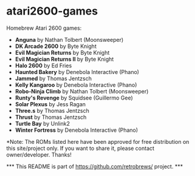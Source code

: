 # atari2600-games

Homebrew Atari 2600 games:

 - <b>Anguna</b> by Nathan Tolbert (Moonsweeper)
 - <b>DK Arcade 2600</b> by Byte Knight
 - <b>Evil Magician Returns</b> by Byte Knight
 - <b>Evil Magician Returns II</b> by Byte Knight
 - <b>Halo 2600</b> by Ed Fries
 - <b>Haunted Bakery</b> by Denebola Interactive (Phano)
 - <b>Jammed</b> by Thomas Jentzsch
 - <b>Kelly Kangaroo</b> by Denebola Interactive (Phano)
 - <b>Robo-Ninja Climb</b> by Nathan Tolbert (Moonsweeper)
 - <b>Runty's Revenge</b> by Squidsee (Guillermo Gee)
 - <b>Solar Plexus</b> by Jess Ragan
 - <b>Three.s</b> by Thomas Jentzsch
 - <b>Thrust</b> by Thomas Jentzsch
 - <b>Turtle Bay</b> by Unlink2
 - <b>Winter Fortress</b> by Denebola Interactive (Phano)


*Note: The ROMs listed here have been approved for free distribution on this site/project only. If you want to share it, please contact owner/developer. Thanks!

*** This README is part of https://github.com/retrobrews/ project. ***
